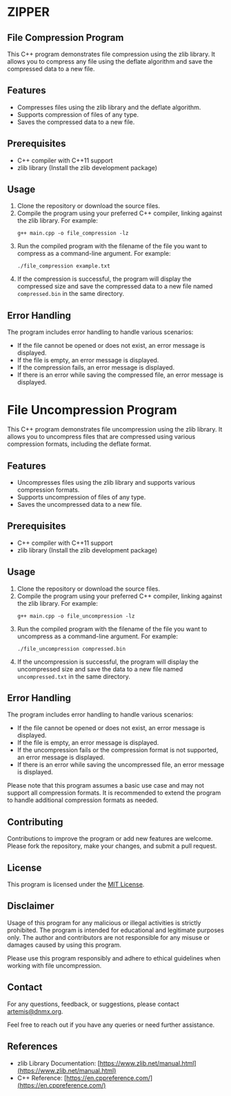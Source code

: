  # ZIPPER

## File Compression Program

This C++ program demonstrates file compression using the zlib library. It allows you to compress any file using the deflate algorithm and save the compressed data to a new file.

## Features

- Compresses files using the zlib library and the deflate algorithm.
- Supports compression of files of any type.
- Saves the compressed data to a new file.

## Prerequisites

- C++ compiler with C++11 support
- zlib library (Install the zlib development package)

## Usage

1. Clone the repository or download the source files.
2. Compile the program using your preferred C++ compiler, linking against the zlib library. For example:
   ```
   g++ main.cpp -o file_compression -lz
   ```
3. Run the compiled program with the filename of the file you want to compress as a command-line argument. For example:
   ```
   ./file_compression example.txt
   ```
4. If the compression is successful, the program will display the compressed size and save the compressed data to a new file named `compressed.bin` in the same directory.

## Error Handling

The program includes error handling to handle various scenarios:

- If the file cannot be opened or does not exist, an error message is displayed.
- If the file is empty, an error message is displayed.
- If the compression fails, an error message is displayed.
- If there is an error while saving the compressed file, an error message is displayed.

# File Uncompression Program

This C++ program demonstrates file uncompression using the zlib library. It allows you to uncompress files that are compressed using various compression formats, including the deflate format.

## Features

- Uncompresses files using the zlib library and supports various compression formats.
- Supports uncompression of files of any type.
- Saves the uncompressed data to a new file.

## Prerequisites

- C++ compiler with C++11 support
- zlib library (Install the zlib development package)

## Usage

1. Clone the repository or download the source files.
2. Compile the program using your preferred C++ compiler, linking against the zlib library. For example:
   ```
   g++ main.cpp -o file_uncompression -lz
   ```
3. Run the compiled program with the filename of the file you want to uncompress as a command-line argument. For example:
   ```
   ./file_uncompression compressed.bin
   ```
4. If the uncompression is successful, the program will display the uncompressed size and save the data to a new file named `uncompressed.txt` in the same directory.

## Error Handling

The program includes error handling to handle various scenarios:

- If the file cannot be opened or does not exist, an error message is displayed.
- If the file is empty, an error message is displayed.
- If the uncompression fails or the compression format is not supported, an error message is displayed.
- If there is an error while saving the uncompressed file, an error message is displayed.

Please note that this program assumes a basic use case and may not support all compression formats. It is recommended to extend the program to handle additional compression formats as needed.

## Contributing

Contributions to improve the program or add new features are welcome. Please fork the repository, make your changes, and submit a pull request.

## License

This program is licensed under the [MIT License](LICENSE).

## Disclaimer

Usage of this program for any malicious or illegal activities is strictly prohibited. The program is intended for educational and legitimate purposes only. The author and contributors are not responsible for any misuse or damages caused by using this program.

Please use this program responsibly and adhere to ethical guidelines when working with file uncompression.

## Contact

For any questions, feedback, or suggestions, please contact artemis@dnmx.org.

Feel free to reach out if you have any queries or need further assistance.

## References

- zlib Library Documentation: [https://www.zlib.net/manual.html](https://www.zlib.net/manual.html)
- C++ Reference: [https://en.cppreference.com/](https://en.cppreference.com/)
